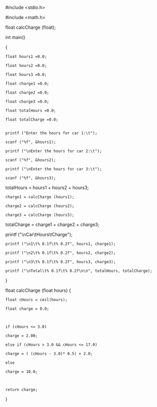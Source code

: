 #include <stdio.h>

#include <math.h>



float calcCharge (float);



int main()

{

    float hours1 =0.0;

    float hours2 =0.0;

    float hours3 =0.0;

    float charge1 =0.0;

    float charge2 =0.0;

    float charge3 =0.0;

    float totalHours =0.0;

    float totalCharge =0.0;


    printf ("Enter the hours for car 1:\t");

    scanf ("%f", &hours1);

    printf ("\nEnter the hours for car 2:\t");

    scanf ("%f", &hours2);

    printf ("\nEnter the hours for car 3:\t");

    scanf ("%f", &hours3);



totalHours = hours1 + hours2 + hours3;

    

    charge1 = calcCharge (hours1);

    charge2 = calcCharge (hours2);

    charge3 = calcCharge (hours3);



totalCharge = charge1 + charge2 + charge3;


    
printf ("\nCar\tHours\tCharge");

    printf ("\n1\t% 0.1f\t% 0.2f", hours1, charge1);

    printf ("\n2\t% 0.1f\t% 0.2f", hours2, charge2);

    printf ("\n3\t% 0.1f\t% 0.2f", hours3, charge3);

    printf ("\nTotal\t% 0.1f\t% 0.2f\n\n", totalHours, totalCharge);

} 

float calcCharge (float hours)
{

    float cHours = ceil(hours);

    float charge = 0.0;

    

    if (cHours <= 3.0)

    charge = 2.00;

    else if (cHours > 3.0 && cHours <= 17.0)

    charge = ( (cHours - 3.0)* 0.5) + 2.0;

    else

    charge = 10.0;


    
    return charge;


}
